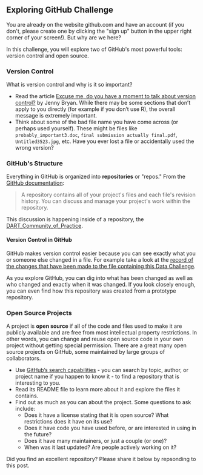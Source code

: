 ## Exploring GitHub Challenge

You are already on the website github.com and have an account (if you don't, please create one by clicking the "sign up" button in the upper right corner of your screen!). But why are we here?

In this challenge, you will explore two of GitHub's most powerful tools: version control and open source.

### Version Control

What is version control and why is it so important? 
* Read the article [Excuse me, do you have a moment to talk about version control?](https://peerj.com/preprints/3159v2/) by Jenny Bryan. While there may be some sections that don’t apply to you directly (for example if you don’t use R), the overall message is extremely important.
* Think about some of the bad file name you have come across (or perhaps used yourself). These might be files like `probably_important3.doc`, `final submission actually final.pdf`, `Untitled3523.jpg`, etc. Have you ever lost a file or accidentally used the wrong version?

### GitHub's Structure

Everything in GitHub is organized into **repositories** or "repos." From the [GitHub documentation](https://docs.github.com/en/repositories/creating-and-managing-repositories/about-repositories):

> A repository contains all of your project's files and each file's revision history. You can discuss and manage your project's work within the repository.

This discussion is happening inside of a repository, the [DART_Community_of_Practice](https://github.com/arcus/DART_Community_of_Practice).

#### Version Control in GitHub

GitHub makes version control easier because you can see exactly what you or someone else changed in a file. For example take a look at the [record of the changes that have been made to the file containing this Data Challenge](https://github.com/arcus/DART_Community_of_Practice/commit/8545d59232384c836ecdffec3c120e6cfb9ba544).

As you explore GitHub, you can dig into what has been changed as well as who changed and exactly when it was changed. If you look closely enough, you can even find how this repository was created from a prototype repository.

### Open Source Projects

A project is **open source** if all of the code and files used to make it are publicly available and are free from most intellectual property restrictions. In other words, you can change and reuse open source code in your own project without getting special permission. There are a great many open source projects on GitHub, some maintained by large groups of collaborators. 
* Use [GitHub’s search capabilities](https://github.com/search) - you can search by topic, author, or project name if you happen to know it - to find a repository that is interesting to you. 
* Read its README file to learn more about it and explore the files it contains. 
* Find out as much as you can about the project. Some questions to ask include:
    * Does it have a license stating that it is open source? What restrictions does it have on its use? 
    * Does it have code you have used before, or are interested in using in the future? 
    * Does it have many maintainers, or just a couple (or one)? 
    * When was it last updated? Are people actively working on it?
 
Did you find an excellent repository? Please share it below by repsonding to this post.

